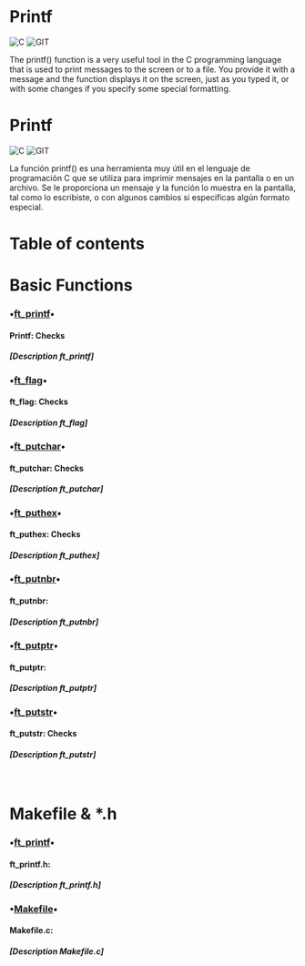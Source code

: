 # Printf
![C](https://forthebadge.com/images/badges/made-with-c.svg)
![GIT](https://forthebadge.com/images/badges/uses-git.svg)

The printf() function is a very useful tool in the C programming language that is used to print messages to the screen or to a file. You provide it with a message and the function displays it on the screen, just as you typed it, or with some changes if you specify some special formatting.

# Printf 
![C](https://forthebadge.com/images/badges/made-with-c.svg)
![GIT](https://forthebadge.com/images/badges/uses-git.svg)

La función printf() es una herramienta muy útil en el lenguaje de programación C que se utiliza para imprimir mensajes en la pantalla o en un archivo. Se le proporciona un mensaje y la función lo muestra en la pantalla, tal como lo escribiste, o con algunos cambios si especificas algún formato especial.

# Table of contents

# Basic Functions
### •[ft_printf](ft_printf.c)•<br> 
#### Printf: Checks <br>
##### [Description ft_printf]<br>


### •[ft_flag](ft_flag.c)•<br>
#### ft_flag: Checks <br>
##### [Description ft_flag]<br>
 
 
### •[ft_putchar](ft_putchar.c)•<br>
#### ft_putchar: Checks<br>
##### [Description ft_putchar]<br>


### •[ft_puthex](ft_puthex.c)•<br>
#### ft_puthex: Checks <br>
##### [Description ft_puthex]<br>


### •[ft_putnbr](ft_putnbr.c)•<br>
#### ft_putnbr: 
##### [Description ft_putnbr]<br>

   
### •[ft_putptr](ft_putptr.c)•<br>
#### ft_putptr:<br>
##### [Description ft_putptr]<br>


### •[ft_putstr](ft_putstr.c)•<br>
#### ft_putstr: Checks <br>
##### [Description ft_putstr]<br>
<br>
   
# Makefile & *.h
### •[ft_printf](ft_printf.h)•<br>
#### ft_printf.h: <br>
##### [Description ft_printf.h]<br>

### •[Makefile](Makefile.c)•<br>
#### Makefile.c: <br>
##### [Description Makefile.c]<br>

